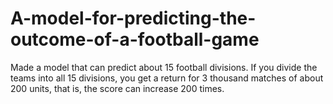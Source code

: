 # A-model-for-predicting-the-outcome-of-a-football-game
Made a model that can predict about 15 football divisions. If you divide the teams into all 15 divisions, you get a return for 3 thousand matches of about 200 units, that is, the score can increase 200 times.
